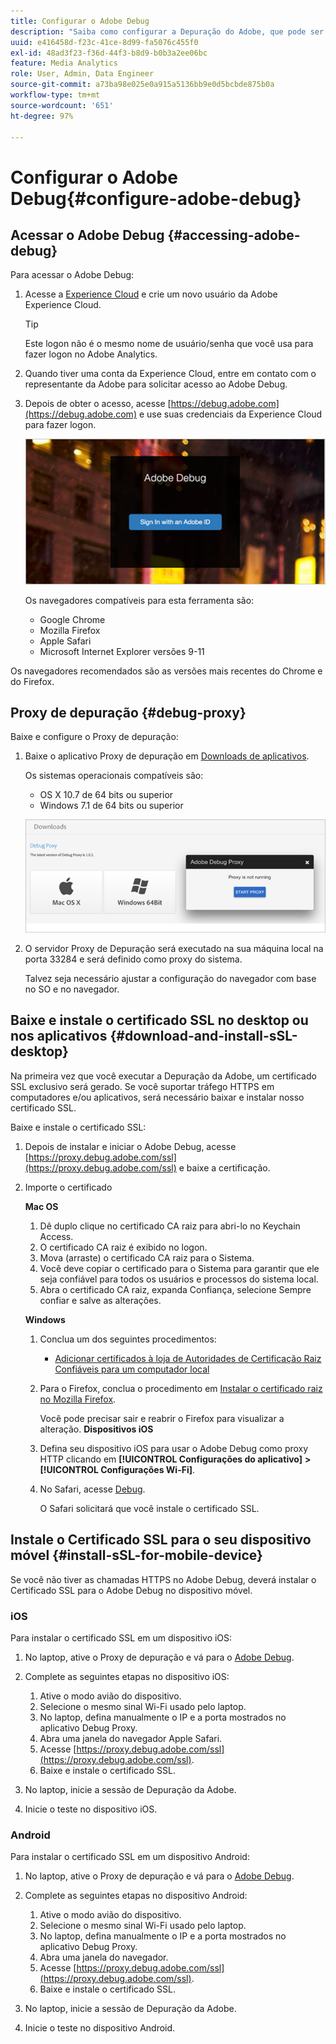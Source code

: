 ```yaml
---
title: Configurar o Adobe Debug
description: "Saiba como configurar a Depuração do Adobe, que pode ser usada para solucionar problemas de implementações do SDK do Media."
uuid: e416458d-f23c-41ce-8d99-fa5076c455f0
exl-id: 48ad3f23-f36d-44f3-b8d9-b0b3a2ee06bc
feature: Media Analytics
role: User, Admin, Data Engineer
source-git-commit: a73ba98e025e0a915a5136bb9e0d5bcbde875b0a
workflow-type: tm+mt
source-wordcount: '651'
ht-degree: 97%

---
```


# Configurar o Adobe Debug{#configure-adobe-debug}

## Acessar o Adobe Debug {#accessing-adobe-debug}

Para acessar o Adobe Debug:

1. Acesse a [Experience Cloud](https://www.marketing.adobe.com/) e crie um novo usuário da Adobe Experience Cloud.

   >[!TIP]
   >
   >Este logon não é o mesmo nome de usuário/senha que você usa para fazer logon no Adobe Analytics.

1. Quando tiver uma conta da Experience Cloud, entre em contato com o representante da Adobe para solicitar acesso ao Adobe Debug.
1. Depois de obter o acesso, acesse [https://debug.adobe.com](https://debug.adobe.com) e use suas credenciais da Experience Cloud para fazer logon.

   ![](assets/adobe-debug-login.png)

   Os navegadores compatíveis para esta ferramenta são:
   * Google Chrome
   * Mozilla Firefox
   * Apple Safari
   * Microsoft Internet Explorer versões 9-11

Os navegadores recomendados são as versões mais recentes do Chrome e do Firefox.

## Proxy de depuração {#debug-proxy}

Baixe e configure o Proxy de depuração:

1. Baixe o aplicativo Proxy de depuração em [Downloads de aplicativos](https://debug.adobe.com/#/downloads).

   Os sistemas operacionais compatíveis são:
   * OS X 10.7 de 64 bits ou superior
   * Windows 7.1 de 64 bits ou superior

   ![](assets/debug-proxy-app.png)

1. O servidor Proxy de Depuração será executado na sua máquina local na porta 33284 e será definido como proxy do sistema.

   Talvez seja necessário ajustar a configuração do navegador com base no SO e no navegador.

## Baixe e instale o certificado SSL no desktop ou nos aplicativos {#download-and-install-sSL-desktop}

Na primeira vez que você executar a Depuração da Adobe, um certificado SSL exclusivo será gerado. Se você suportar tráfego HTTPS em computadores e/ou aplicativos, será necessário baixar e instalar nosso certificado SSL.

Baixe e instale o certificado SSL:

1. Depois de instalar e iniciar o Adobe Debug, acesse [https://proxy.debug.adobe.com/ssl](https://proxy.debug.adobe.com/ssl) e baixe a certificação.
1. Importe o certificado

   **Mac OS**
   1. Dê duplo clique no certificado CA raiz para abri-lo no Keychain Access.
   1. O certificado CA raiz é exibido no logon.
   1. Mova (arraste) o certificado CA raiz para o Sistema.
   1. Você deve copiar o certificado para o Sistema para garantir que ele seja confiável para todos os usuários e processos do sistema local.
   1. Abra o certificado CA raiz, expanda Confiança, selecione Sempre confiar e salve as alterações.

   **Windows**
   1. Conclua um dos seguintes procedimentos:

      * [Adicionar certificados à loja de Autoridades de Certificação Raiz Confiáveis para um computador local](https://technet.microsoft.com/pt-br/library/cc754841.aspx#BKMK_addlocal)
   1. Para o Firefox, conclua o procedimento em [Instalar o certificado raiz no Mozilla Firefox](https://wiki.wmtransfer.com/projects/webmoney/wiki/Installing_root_certificate_in_Mozilla_Firefox).

      Você pode precisar sair e reabrir o Firefox para visualizar a alteração.
   **Dispositivos iOS**
   1. Defina seu dispositivo iOS para usar o Adobe Debug como proxy HTTP clicando em **[!UICONTROL Configurações do aplicativo]** **>** **[!UICONTROL Configurações Wi-Fi]**.

   1. No Safari, acesse [Debug](https://proxy.debug.adobe.com/ssl).

      O Safari solicitará que você instale o certificado SSL.




## Instale o Certificado SSL para o seu dispositivo móvel {#install-sSL-for-mobile-device}

Se você não tiver as chamadas HTTPS no Adobe Debug, deverá instalar o Certificado SSL para o Adobe Debug no dispositivo móvel.

### iOS

Para instalar o certificado SSL em um dispositivo iOS:

1. No laptop, ative o Proxy de depuração e vá para o [Adobe Debug](https://debug.adobe.com).
1. Complete as seguintes etapas no dispositivo iOS:
   1. Ative o modo avião do dispositivo.
   1. Selecione o mesmo sinal Wi-Fi usado pelo laptop.
   1. No laptop, defina manualmente o IP e a porta mostrados no aplicativo Debug Proxy.
   1. Abra uma janela do navegador Apple Safari.
   1. Acesse [https://proxy.debug.adobe.com/ssl](https://proxy.debug.adobe.com/ssl).
   1. Baixe e instale o certificado SSL.

1. No laptop, inicie a sessão de Depuração da Adobe.
1. Inicie o teste no dispositivo iOS.

### Android

Para instalar o certificado SSL em um dispositivo Android:

1. No laptop, ative o Proxy de depuração e vá para o [Adobe Debug](https://debug.adobe.com).
1. Complete as seguintes etapas no dispositivo Android:
   1. Ative o modo avião do dispositivo.
   1. Selecione o mesmo sinal Wi-Fi usado pelo laptop.
   1. No laptop, defina manualmente o IP e a porta mostrados no aplicativo Debug Proxy.
   1. Abra uma janela do navegador.
   1. Acesse [https://proxy.debug.adobe.com/ssl](https://proxy.debug.adobe.com/ssl).
   1. Baixe e instale o certificado SSL.

1. No laptop, inicie a sessão de Depuração da Adobe.
1. Inicie o teste no dispositivo Android.
